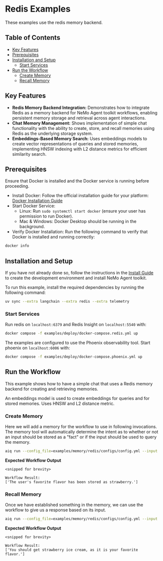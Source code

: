 <!--
SPDX-FileCopyrightText: Copyright (c) 2025, NVIDIA CORPORATION & AFFILIATES. All rights reserved.
SPDX-License-Identifier: Apache-2.0

Licensed under the Apache License, Version 2.0 (the "License");
you may not use this file except in compliance with the License.
You may obtain a copy of the License at

http://www.apache.org/licenses/LICENSE-2.0

Unless required by applicable law or agreed to in writing, software
distributed under the License is distributed on an "AS IS" BASIS,
WITHOUT WARRANTIES OR CONDITIONS OF ANY KIND, either express or implied.
See the License for the specific language governing permissions and
limitations under the License.
-->

# Redis Examples

These examples use the redis memory backend.

## Table of Contents

- [Key Features](#key-features)
- [Prerequisites](#prerequisites)
- [Installation and Setup](#installation-and-setup)
  - [Start Services](#start-services)
- [Run the Workflow](#run-the-workflow)
  - [Create Memory](#create-memory)
  - [Recall Memory](#recall-memory)

## Key Features

- **Redis Memory Backend Integration:** Demonstrates how to integrate Redis as a memory backend for NeMo Agent toolkit workflows, enabling persistent memory storage and retrieval across agent interactions.
- **Chat Memory Management:** Shows implementation of simple chat functionality with the ability to create, store, and recall memories using Redis as the underlying storage system.
- **Embeddings-Based Memory Search:** Uses embeddings models to create vector representations of queries and stored memories, implementing HNSW indexing with L2 distance metrics for efficient similarity search.

## Prerequisites

Ensure that Docker is installed and the Docker service is running before proceeding.

- Install Docker: Follow the official installation guide for your platform: [Docker Installation Guide](https://docs.docker.com/engine/install/)
- Start Docker Service:
  - Linux: Run `sudo systemctl start docker` (ensure your user has permission to run Docker).
  - Mac & Windows: Docker Desktop should be running in the background.
- Verify Docker Installation: Run the following command to verify that Docker is installed and running correctly:
```bash
docker info
```

## Installation and Setup

If you have not already done so, follow the instructions in the [Install Guide](../../../docs/source/quick-start/installing.md#install-from-source) to create the development environment and install NeMo Agent toolkit.

To run this example, install the required dependencies by running the following command:
```bash
uv sync --extra langchain --extra redis --extra telemetry
```

### Start Services

Run redis on `localhost:6379` and Redis Insight on `localhost:5540` with:

```bash
docker compose -f examples/deploy/docker-compose.redis.yml up
```

The examples are configured to use the Phoenix observability tool. Start phoenix on `localhost:6006` with:

```bash
docker compose -f examples/deploy/docker-compose.phoenix.yml up
```

## Run the Workflow

This example shows how to have a simple chat that uses a Redis memory backend for creating and retrieving memories.

An embeddings model is used to create embeddings for queries and for stored memories. Uses HNSW and L2 distance metric.

### Create Memory

Here we will add a memory for the workflow to use in following invocations. The memory tool will automatically determine the intent as to whether or not an input should be stored as a "fact" or if the input should be used to query the memory.

```bash
aiq run --config_file=examples/memory/redis/configs/config.yml --input "my favorite flavor is strawberry"
```

**Expected Workflow Output**
```console
<snipped for brevity>

Workflow Result:
['The user's favorite flavor has been stored as strawberry.']
```

### Recall Memory

Once we have established something in the memory, we can use the workflow to give us a response based on its input.

```bash
aiq run --config_file=examples/memory/redis/configs/config.yml --input "what flavor of ice-cream should I get?"
```

**Expected Workflow Output**
```console
<snipped for brevity>

Workflow Result:
['You should get strawberry ice cream, as it is your favorite flavor.']
```

